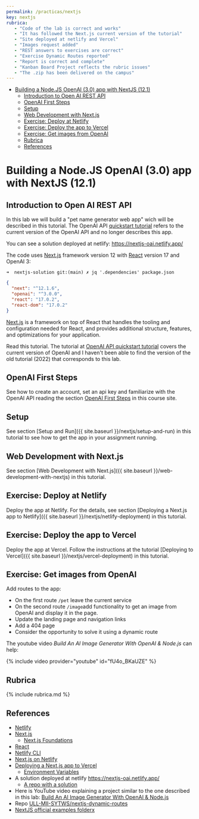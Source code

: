 ```yaml
---
permalink: /practicas/nextjs
key: nextjs
rubrica:
   - "Code of the lab is correct and works"
   - "It has followed the Next.js current version of the tutorial"
   - "Site deployed at netlify and Vercel"
   - "Images request added"
   - "REST answers to exercises are correct"
   - "Exercise Dynamic Routes reported"
   - "Report is correct and complete"
   - "Kanban Board Project reflects the rubric issues"
   - "The .zip has been delivered on the campus"
---
```


- [Building a Node.JS OpenAI (3.0) app with NextJS (12.1)](#building-a-nodejs-openai-30-app-with-nextjs-121)
  - [Introduction to Open AI REST API](#introduction-to-open-ai-rest-api)
  - [OpenAI First Steps](#openai-first-steps)
  - [Setup](#setup)
  - [Web Development with Next.js](#web-development-with-nextjs)
  - [Exercise: Deploy at Netlify](#exercise-deploy-at-netlify)
  - [Exercise: Deploy the app to Vercel](#exercise-deploy-the-app-to-vercel)
  - [Exercise: Get images from OpenAI](#exercise-get-images-from-openai)
  - [Rubrica](#rubrica)
  - [References](#references)

#  Building a Node.JS OpenAI (3.0) app with NextJS (12.1)

## Introduction to Open AI REST API

In this lab we will build a "pet name generator web app" wich will be described in this tutorial.
The OpenAI API [quickstart tutorial](https://beta.openai.com/docs/quickstart?context=node) refers to the current version of the OpenAI API and no longer 
describes this app.  
 
You can see a solution deployed at netlify:  <https://nextjs-oai.netlify.app/>

The code uses [Next.js](https://nextjs.org/) framework version 12 with [React](https://reactjs.org/) version 17 and OpenAI 3:

```
➜  nextjs-solution git:(main) ✗ jq '.dependencies' package.json
```
```json
{
  "next": "^12.1.6",
  "openai": "^3.0.0",
  "react": "17.0.2",
  "react-dom": "17.0.2"
}
```

[Next.js](https://nextjs.org/learn/foundations/about-nextjs) is a framework on top of React that handles the tooling and configuration needed for React, and provides additional structure, features, and optimizations for your application.

Read  this tutorial.  The tutorial at [OpenAI API quickstart tutorial](https://platform.openai.com/docs/quickstart?context=node) covers the current version of OpenAI and I haven't been able to find the version of the old tutorial (2022) that corresponds to this lab.

## OpenAI First Steps

See how to create an account, set an api key and familiarize with the OpenAI API reading the section
[OpenAI First Steps](/openai-first-steps) in this course site.

## Setup

See section [Setup and Run]({{ site.baseurl }}/nextjs/setup-and-run) in this tutorial to see how to get the app in your assignment running.

## Web Development with Next.js

See section [Web Development with Next.js]({{ site.baseurl }}/web-development-with-nextjs) in this tutorial.

## Exercise: Deploy at Netlify

Deploy the app at Netlify. 
For the details, see section 
[Deploying a Next.js app to Netlify]({{ site.baseurl }}/nextjs/netlify-deployment) 
in this tutorial.


## Exercise: Deploy the app to Vercel

Deploy the app at Vercel. 
Follow the instructions at the tutorial [Deploying to Vercel]({{ site.baseurl }}/nextjs/vercel-deployment) in this tutorial.


## Exercise: Get images from OpenAI


Add routes to the app:

- On the first route  `/pet`  leave the current service
- On the second route `/image`add functionality to get an image from OpenAI and display it in the page.
- Update the landing page and navigation links
- Add a 404 page
- Consider the opportunity to solve it using a dynamic route

The youtube video *Build An AI Image Generator With OpenAI & Node.js* can help:

{% include video provider="youtube" id="fU4o_BKaUZE" %}

## Rubrica

{% include rubrica.md %}

## References

* [Netlify](https://www.netlify.com/)
* [Next.js](https://nextjs.org/)
  * [Next.js Foundations](https://nextjs.org/learn/foundations/about-nextjs)
* [React](https://reactjs.org/)
* [Netlify CLI](https://docs.netlify.com/cli/get-started/?_ga=2.210632407.351830897.1670331128-1485033729.1667990322#link-with-an-environment-variable) 
* [Next.js on Netlify](https://docs.netlify.com/integrations/frameworks/next-js/overview/#app)
* [Deploying a Next.js app to Vercel](https://vercel.com/guides/deploying-nextjs-with-vercel) 
  * [Environment Variables](https://vercel.com/docs/concepts/projects/environment-variables?utm_source=next-site&utm_medium=docs&utm_campaign=next-website)
* A solution deployed at netlify <https://nextjs-oai.netlify.app/>
  * [A repo with a solution](https://github.com/ULL-MII-SYTWS/nextjs-solution/)
* Here is YouTube video explaining a project similar to the one described in this lab: [Build An AI Image Generator With OpenAI & Node.js](https://youtu.be/fU4o_BKaUZE)
* Repo [ULL-MII-SYTWS/nextjs-dynamic-routes](https://github.com/ULL-MII-SYTWS/nextjs-dynamic-routes)
* [NextJS official examples folderx](https://github.com/vercel/next.js/tree/canary/examples/)  
